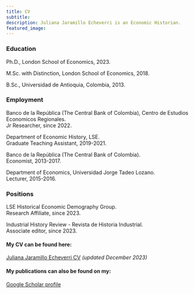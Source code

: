 ```yaml
---
title: CV
subtitle: 
description: Juliana Jaramillo Echeverri is an Economic Historian.
featured_image: 
---
```

### Education​

Ph.D., London School of Economics, 2023.

M.Sc. with Distinction, London School of Economics, 2018.

B.Sc., Universidad de Antioquia, Colombia, 2013.

### Employment​​

Banco de la República (The Central Bank of Colombia), Centro de Estudios Economicos Regionales.<br>
Jr Researcher, since 2022. 

Department of Economic History, LSE.<br>
Graduate Teaching Assistant, 2019-2021.

Banco de la República (The Central Bank of Colombia).<br>
Economist, 2013-2017.

Department of Economics, Universidad Jorge Tadeo Lozano.<br>
Lecturer, 2015-2016.

### Positions

LSE Historical Economic Demography Group.<br>
Research Affiliate, since 2023.

​Industrial History Review - Revista de Historia Industrial.<br>
Associate editor, since 2023.

#### My CV can be found here:  
[Juliana Jaramillo Echeverri CV](https://www.dropbox.com/scl/fi/4rtik3gxibov5jisl7v72/JJE_CV.pdf?rlkey=uggqumjx97blyv04znsth0b3l&dl=0) *(updated December 2023)*

#### My publications can also be found on my:
[Google Scholar profile](https://scholar.google.co.uk/citations?hl=es&user=_9jo0UAAAAAJ)